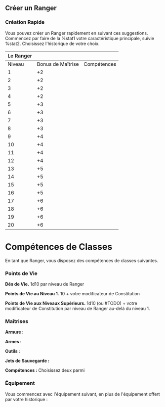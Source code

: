 
## Créer un Ranger


### Création Rapide

Vous pouvez créer un Ranger rapidement en suivant ces suggestions. Commencez par faire de la %stat1 votre caractéristique principale, suivie %stat2. Choisissez l'historique de votre choix.

| **Le Ranger** |                   |             |
| -------------- | ----------------- | ----------- |
| Niveau         | Bonus de Maîtrise | Compétences |
| 1              | +2                |             |
| 2              | +2                |             |
| 3              | +2                |             |
| 4              | +2                |             |
| 5              | +3                |             |
| 6              | +3                |             |
| 7              | +3                |             |
| 8              | +3                |             |
| 9              | +4                |             |
| 10             | +4                |             |
| 11             | +4                |             |
| 12             | +4                |             |
| 13             | +5                |             |
| 14             | +5                |             |
| 15             | +5                |             |
| 16             | +5                |             |
| 17             | +6                |             |
| 18             | +6                |             |
| 19             | +6                |             |
| 20             | +6                |             |

# Compétences de Classes

En tant que Ranger, vous disposez des compétences de classes suivantes.

### Points de Vie

**Dés de Vie.** 1d10 par niveau de Ranger

**Points de Vie au Niveau 1.** 10 + votre modificateur de Constitution

**Points de Vie aux Niveaux Supérieurs.** 1d10 (ou #TODO) + votre modificateur de Constitution par niveau de Ranger au-delà du niveau 1.

### Maîtrises

**Armure :** 

**Armes :** 

**Outils :** 

**Jets de Sauvegarde :** 

**Compétences :** Choisissez deux parmi 

### Équipement

Vous commencez avec l'équipement suivant, en plus de l'équipement offert par votre historique : 
